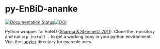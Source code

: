# py-EnBiD-ananke

[![Documentation Status](https://readthedocs.org/projects/py-enbid-ananke/badge/?version=latest)](https://py-enbid-ananke.readthedocs.io/en/latest/?badge=latest)[![DOI](https://zenodo.org/badge/473607925.svg)](https://zenodo.org/badge/latestdoi/473607925)


Python wrapper for EnBiD ([Sharma & Steinmetz 2011](http://ascl.net/1109.012)). Clone the repository and run `pip install .` to get a working copy in your python environment. Visit the [jupyter](jupyter) directory for example uses.
